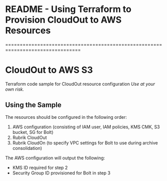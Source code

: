 # README - Using Terraform to Provision CloudOut to AWS Resources
================================================================================
# CloudOut to AWS S3
Terraform code sample for CloudOut resource configuration
_Use at your own risk._

## Using the Sample
The resources should be configured in the following order:

1. AWS configuration (consisting of IAM user, IAM policies, KMS CMK, S3 bucket, SG for Bolt)
2. Rubrik CloudOut
3. Rubrik CloudOn (to specify VPC settings for Bolt to use during archive consolidation)

The AWS configuration will output the following: 
* KMS ID required for step 2
* Security Group ID provisioned for Bolt in step 3
